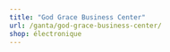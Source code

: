 ```yaml
---
title: "God Grace Business Center"
url: /ganta/god-grace-business-center/
shop: électronique
---
```

